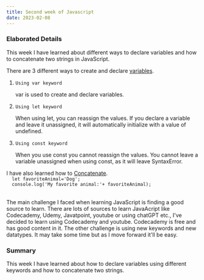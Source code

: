 ```yaml
---
title: Second week of Javascript
date: 2023-02-08
---
```

<h3><b>Elaborated Details</b></h3>
<p>
This week I have learned about different ways to declare variables and how to concatenate two strings in JavaScript.
</p>
<p>
  There are 3 different ways to create and declare <a href="https://github.com/sriharsha0608/LanguageLearningBlog/blob/main/code/variables.js">variables</a>. 
  <ol type="1">
    <li><code>Using var keyword</code></li>
    <p> var is used to create and declare variables.</p>
    <li><code>Using let keyword</code></li>
    
<p>  When using let, you can reassign the values. If you declare a variable and leave it unassigned, it will automatically initialize with a value of undefined.</p>
    <li><code>Using const keyword</code></li>
    
 <p> When you use const you cannot reassign the values. You cannot leave a variable unassigned when using const, as it will leave SyntaxError. </p>
   </ol>
  
</p>
I have also learned how to <a href="https://github.com/sriharsha0608/LanguageLearningBlog/blob/main/code/concatenation.js"> Concatenate</a>.
<code>
  let favoriteAnimal='Dog';
  console.log('My favorite animal:'+ favoriteAnimal);
</code>
<br>
<p>
The main challenge I faced when learning JavaScript is finding a good source to learn. There are lots of sources to learn JavaAcript like Codecademy, Udemy, Javatpoint,
youtube or using chatGPT etc., I've decided to learn using Codecademy and youtube. Codecademy is free and has good content in it. The other challenge is using new 
keywords and new datatypes. It may take some time but as I move forward it'll be easy.
  
  

</p>
<h3><b>Summary</b></h3>
<p>
This week I have learned about how to declare variables using different keywords and how to concatenate two strings. 
</p>
  

